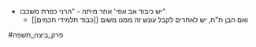 * יש כיבוד אב אפי' אחר מיתה - "הרני כפרת משכבו"
	* ואם הבן ת"ח, יש לאחרים לקבל עונש זה ממנו משום [[כבוד תלמידי חכמים]]

#פרק_ביצה_תשפה 